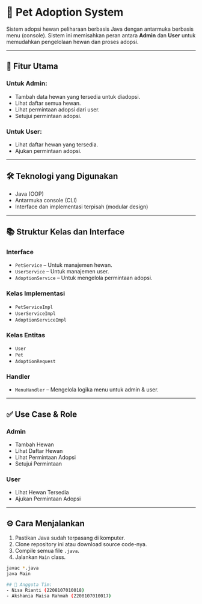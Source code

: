 # 🐾 Pet Adoption System

Sistem adopsi hewan peliharaan berbasis Java dengan antarmuka berbasis menu (console). Sistem ini memisahkan peran antara **Admin** dan **User** untuk memudahkan pengelolaan hewan dan proses adopsi.

---

## 📌 Fitur Utama

### Untuk Admin:
- Tambah data hewan yang tersedia untuk diadopsi.
- Lihat daftar semua hewan.
- Lihat permintaan adopsi dari user.
- Setujui permintaan adopsi.

### Untuk User:
- Lihat daftar hewan yang tersedia.
- Ajukan permintaan adopsi.

---

## 🛠️ Teknologi yang Digunakan

- Java (OOP)
- Antarmuka console (CLI)
- Interface dan implementasi terpisah (modular design)

---

## 📚 Struktur Kelas dan Interface

### Interface
- `PetService` – Untuk manajemen hewan.
- `UserService` – Untuk manajemen user.
- `AdoptionService` – Untuk mengelola permintaan adopsi.

### Kelas Implementasi
- `PetServiceImpl`
- `UserServiceImpl`
- `AdoptionServiceImpl`

### Kelas Entitas
- `User`
- `Pet`
- `AdoptionRequest`

### Handler
- `MenuHandler` – Mengelola logika menu untuk admin & user.

---

## ✅ Use Case & Role

### Admin
- Tambah Hewan
- Lihat Daftar Hewan
- Lihat Permintaan Adopsi
- Setujui Permintaan

### User
- Lihat Hewan Tersedia
- Ajukan Permintaan Adopsi

---

## ⚙️ Cara Menjalankan

1. Pastikan Java sudah terpasang di komputer.
2. Clone repository ini atau download source code-nya.
3. Compile semua file `.java`.
4. Jalankan `Main` class.

```bash
javac *.java
java Main

## 👥 Anggota Tim:
- Nisa Rianti (2208107010018)
- Akshania Maisa Rahmah (2208107010017)

